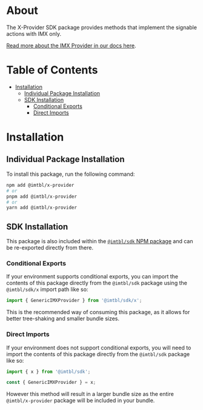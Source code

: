 # About

The X-Provider SDK package provides methods that implement the signable actions with IMX only. 

[Read more about the IMX Provider in our docs here](https://docs.immutable.com/x/passport/imx-provider).

# Table of Contents

- [Installation](#installation)
  - [Individual Package Installation](#individual-package-installation)
  - [SDK Installation](#sdk-installation)
    - [Conditional Exports](#conditional-exports)
    - [Direct Imports](#direct-imports)

# Installation

## Individual Package Installation

To install this package, run the following command:

```sh
npm add @imtbl/x-provider
# or
pnpm add @imtbl/x-provider
# or
yarn add @imtbl/x-provider
```

## SDK Installation

This package is also included within the [`@imtbl/sdk` NPM package](https://www.npmjs.com/package/@imtbl/sdk) and can be re-exported directly from there.

### Conditional Exports

If your environment supports conditional exports, you can import the contents of this package directly from the `@imtbl/sdk` package using the `@imtbl/sdk/x` import path like so:

```ts
import { GenericIMXProvider } from '@imtbl/sdk/x';
```

This is the recommended way of consuming this package, as it allows for better tree-shaking and smaller bundle sizes.

### Direct Imports

If your environment does not support conditional exports, you will need to import the contents of this package directly from the `@imtbl/sdk` package like so:

```ts
import { x } from '@imtbl/sdk';

const { GenericIMXProvider } = x;
```

However this method will result in a larger bundle size as the entire `@imtbl/x-provider` package will be included in your bundle.
